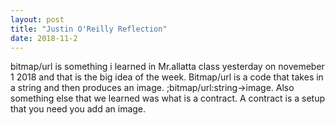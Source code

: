 ```yaml
---
layout: post
title: "Justin O'Reilly Reflection"
date: 2018-11-2
---
```


bitmap/url is something i learned in Mr.allatta class yesterday on novemeber 1 2018 and that is the big idea of the week. 
Bitmap/url is a code that takes in a string and then produces an image. ;bitmap/url:string->image. Also something else that we
learned was what is a contract. A contract is a setup that you need you add an image.

